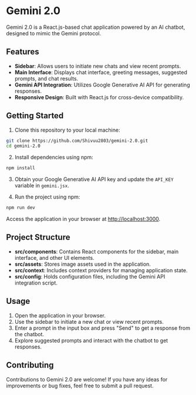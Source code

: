 # Gemini 2.0

Gemini 2.0 is a React.js-based chat application powered by an AI chatbot, designed to mimic the Gemini protocol.

## Features

- **Sidebar**: Allows users to initiate new chats and view recent prompts.
- **Main Interface**: Displays chat interface, greeting messages, suggested prompts, and chat results.
- **Gemini API Integration**: Utilizes Google Generative AI API for generating responses.
- **Responsive Design**: Built with React.js for cross-device compatibility.

## Getting Started

1. Clone this repository to your local machine:

```bash
git clone https://github.com/Shivuu2803/gemini-2.0.git
cd gemini-2.0
```

2. Install dependencies using npm:

```bash
npm install
```

3. Obtain your Google Generative AI API key and update the `API_KEY` variable in `gemini.jsx`.

4. Run the project using npm:

```bash
npm run dev
```

Access the application in your browser at [http://localhost:3000](http://localhost:3000).

## Project Structure

- **src/components**: Contains React components for the sidebar, main interface, and other UI elements.
- **src/assets**: Stores image assets used in the application.
- **src/context**: Includes context providers for managing application state.
- **src/config**: Holds configuration files, including the Gemini API integration script.

## Usage

1. Open the application in your browser.
2. Use the sidebar to initiate a new chat or view recent prompts.
3. Enter a prompt in the input box and press "Send" to get a response from the chatbot.
4. Explore suggested prompts and interact with the chatbot to get responses.

## Contributing

Contributions to Gemini 2.0 are welcome! If you have any ideas for improvements or bug fixes, feel free to submit a pull request.
